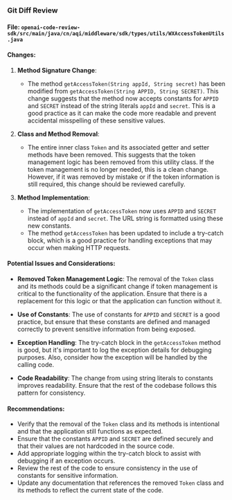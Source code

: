 ### Git Diff Review

#### File: `openai-code-review-sdk/src/main/java/cn/aqi/middleware/sdk/types/utils/WXAccessTokenUtils.java`

#### Changes:

1. **Method Signature Change**:
   - The method `getAccessToken(String appId, String secret)` has been modified from `getAccessToken(String APPID, String SECRET)`. This change suggests that the method now accepts constants for `APPID` and `SECRET` instead of the string literals `appId` and `secret`. This is a good practice as it can make the code more readable and prevent accidental misspelling of these sensitive values.

2. **Class and Method Removal**:
   - The entire inner class `Token` and its associated getter and setter methods have been removed. This suggests that the token management logic has been removed from this utility class. If the token management is no longer needed, this is a clean change. However, if it was removed by mistake or if the token information is still required, this change should be reviewed carefully.

3. **Method Implementation**:
   - The implementation of `getAccessToken` now uses `APPID` and `SECRET` instead of `appId` and `secret`. The URL string is formatted using these new constants.
   - The method `getAccessToken` has been updated to include a try-catch block, which is a good practice for handling exceptions that may occur when making HTTP requests.

#### Potential Issues and Considerations:

- **Removed Token Management Logic**: The removal of the `Token` class and its methods could be a significant change if token management is critical to the functionality of the application. Ensure that there is a replacement for this logic or that the application can function without it.
  
- **Use of Constants**: The use of constants for `APPID` and `SECRET` is a good practice, but ensure that these constants are defined and managed correctly to prevent sensitive information from being exposed.

- **Exception Handling**: The try-catch block in the `getAccessToken` method is good, but it's important to log the exception details for debugging purposes. Also, consider how the exception will be handled by the calling code.

- **Code Readability**: The change from using string literals to constants improves readability. Ensure that the rest of the codebase follows this pattern for consistency.

#### Recommendations:

- Verify that the removal of the `Token` class and its methods is intentional and that the application still functions as expected.
- Ensure that the constants `APPID` and `SECRET` are defined securely and that their values are not hardcoded in the source code.
- Add appropriate logging within the try-catch block to assist with debugging if an exception occurs.
- Review the rest of the code to ensure consistency in the use of constants for sensitive information.
- Update any documentation that references the removed `Token` class and its methods to reflect the current state of the code.
